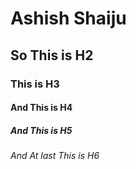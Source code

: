 # Ashish Shaiju
## So This is H2
### This is H3
#### And This is H4
##### And This is H5
###### And At last This is H6
